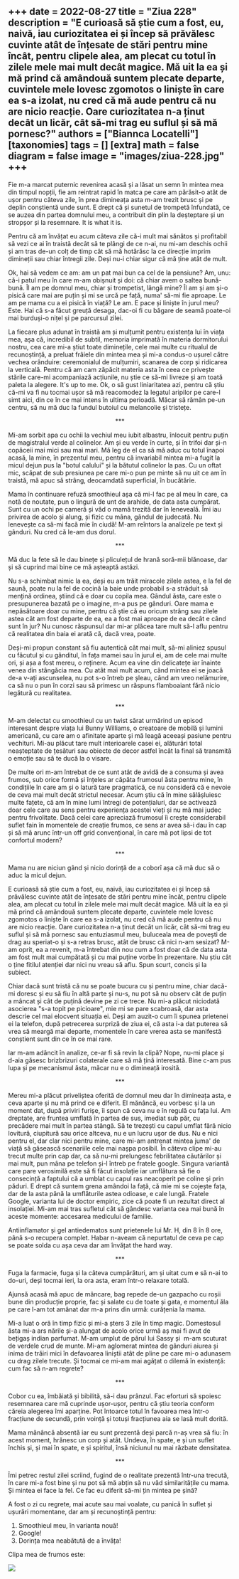 
+++
date = 2022-08-27
title = "Ziua 228"
description = "E curioasă să știe cum a fost, eu, naivă, iau curiozitatea ei și încep să prăvălesc cuvinte atât de înțesate de stări pentru mine încât, pentru clipele alea, am plecat cu totul în zilele mele mai mult decât magice. Mă uit la ea și mă prind că amândouă suntem plecate departe, cuvintele mele lovesc zgomotos o liniște în care ea s-a izolat, nu cred că mă aude pentru că nu are nicio reacție. Oare curiozitatea n-a ținut decât un licăr, cât să-mi trag eu suflul și să mă pornesc?"
authors = ["Biannca Locatelli"]
[taxonomies]
tags = []
[extra]
math = false
diagram = false
image = "images/ziua-228.jpg"
+++
---

Fie m-a marcat puternic revenirea acasă și a lăsat un semn în mintea mea din timpul nopții, fie am reintrat rapid în matca pe care am părăsit-o atât de ușor pentru câteva zile, în prea dimineața asta m-am trezit brusc și pe deplin conștientă unde sunt. E drept că și sunetul de trompetă înfundată, ce se auzea din partea domnului meu, a contribuit din plin la deșteptare și un stropșor și la resemnare. It is what it is.

Pentru că am învățat eu acum câteva zile că-i mult mai sănătos și profitabil să vezi ce ai în traistă decât să te plângi de ce n-ai, nu mi-am deschis ochii și am tras de-un colț de timp cât să mă hotărăsc la ce direcție imprim dimineții sau chiar întregii zile. Deși nu-i chiar sigur că mă ține atât de mult.

Ok, hai să vedem ce am: am un pat mai bun ca cel de la pensiune? Am, unu: că-i patul meu în care m-am obișnuit și doi: că chiar avem o saltea bună-bună. Îl am pe domnul meu, chiar și trompetist, lângă mine? Îl am și am și-o pisică care mai are puțin și mi se urcă pe față, numa' să-mi fie aproape. Le am pe mama cu a ei pisică în viață? Le am. E pace și liniște în jurul meu? Este. Hai că s-a făcut greuță desaga, dac-oi fi cu băgare de seamă poate-oi mai burduși-o nițel și pe parcursul zilei.

La fiecare plus adunat în traistă am și mulțumit pentru existența lui în viața mea, așa că, incredibil de subtil, memoria imprimată în materia dormitorului nostru, cea care mi-a știut toate diminețile, cele mai multe cu ritualul de recunoștință, a preluat frâiele din mintea mea și mi-a condus-o ușurel către vechea orânduire: ceremonialul de mulțumiri, scanarea de corp și ridicarea la verticală. Pentru că am cam zăpăcit materia asta în ceea ce privește stările care-mi acompaniază acțiunile, nu știe ce să-mi livreze și am toată paleta la alegere. It's up to me. Ok, o să gust liniaritatea azi, pentru că știu că-mi va fi nu tocmai ușor să mă reacomodez la legatul aripilor pe care-l simt aici, din ce în ce mai intens în ultima perioadă. Măcar să rămân pe-un centru, să nu mă duc la fundul butoiul cu melancolie și tristețe.

<p style="text-align: center;">***</p>

Mi-am sorbit apa cu ochii la vechiul meu iubit albastru, înlocuit pentru puțin de magistralul verde al colinelor. Am și eu verde în curte, și în trifoi dar și-n copăceii mai mici sau mai mari. Mă leg de el ca să mă aduc cu totul înapoi acasă, la mine, în prezentul meu, pentru că invariabil mintea mi-a fugit la micul dejun pus la "botul calului" și la bătutul colinelor la pas. Cu un oftat mic, scăpat de sub presiunea pe care mi-o pun pe minte să nu uit ce am în traistă, mă apuc să strâng, deocamdată superficial, în bucătărie.

Mama în continuare refuză smoothieul așa că mi-l fac pe al meu în care, ca notă de noutate, pun o lingură de unt de arahide, de data asta cumpărat. Sunt cu un ochi pe cameră și văd o mamă trezită dar în leneveală. Îmi iau privirea de acolo și alung, și fizic cu mâna, gândul de judecată. Nu lenevește ca să-mi facă mie în ciudă! M-am reîntors la analizele pe text și gânduri. Nu cred că le-am dus dorul.

<p style="text-align: center;">***</p>

Mă duc la fete să le dau binețe și pliculețul de hrană soră-mii blănoase, dar și să cuprind mai bine ce mă așteaptă astăzi.

Nu s-a schimbat nimic la ea, deși eu am trăit miracole zilele astea, e la fel de saună, poate nu la fel de cocină la baie unde probabil s-a străduit să mențină ordinea, știind că e doar cu copila mea. Gândul ăsta, care este o presupunerea bazată pe o imagine, m-a pus pe gânduri. Oare mama e nepăsătoare doar cu mine, pentru că știe că eu oricum strâng sau zilele astea cât am fost departe de ea, ea a fost mai aproape de ea decât e când sunt în jur? Nu cunosc răspunsul dar mi-ar plăcea tare mult să-l aflu pentru că realitatea din baia ei arată că, dacă vrea, poate.

Deși-mi propun constant să fiu autentică cât mai mult, să-mi aliniez spusul cu făcutul și cu gânditul, în fața mamei sau în jurul ei, am de cele mai multe ori, și așa a fost mereu, o reținere. Acum ea vine din delicatețe iar înainte venea din stângăcia mea. Cu atât mai mult acum, când mintea ei se joacă de-a v-ați ascunselea, nu pot s-o întreb pe șleau, când am vreo nelămurire, ca să nu o pun în corzi sau să primesc un răspuns flamboaiant fără nicio legătură cu realitatea.

<p style="text-align: center;">***</p>

M-am delectat cu smoothieul cu un twist sărat urmărind un episod interesant despre viața lui Bunny Williams, o creatoare de mobilă și lumini americană, cu care am o afinitate aparte și mă leagă aceeași pasiune pentru vechituri. Mi-au plăcut tare mult interioarele casei ei, alăturări total neașteptate de țesături sau obiecte de decor astfel încât la final să transmită o emoție sau să te ducă la o visare.

De multe ori m-am întrebat de ce sunt atât de avidă de a consuma și avea frumos, sub orice formă și înțeles ar căpăta frumosul ăsta pentru mine, în condițiile în care am și o latură tare pragmatică, ce nu consideră că e nevoie de ceva mai mult decât strictul necesar. Acum știu că în mine sălășluiesc multe fațete, că am în mine lumi întregi de potențialuri, dar se activează doar cele care au sens pentru experiența acestei vieți și nu mă mai judec pentru frivolitate. Dacă celei care apreciază frumosul îi crește considerabil suflet fain în momentele de creație frumos, ce sens ar avea să-i dau în cap și să mă arunc într-un off grid convențional, în care mă pot lipsi de tot confortul modern?

<p style="text-align: center;">***</p>

Mama nu are niciun gând și nicio dorință de a coborî așa că mă duc să o aduc la micul dejun.

E curioasă să știe cum a fost, eu, naivă, iau curiozitatea ei și încep să prăvălesc cuvinte atât de înțesate de stări pentru mine încât, pentru clipele alea, am plecat cu totul în zilele mele mai mult decât magice. Mă uit la ea și mă prind că amândouă suntem plecate departe, cuvintele mele lovesc zgomotos o liniște în care ea s-a izolat, nu cred că mă aude pentru că nu are nicio reacție. Oare curiozitatea n-a ținut decât un licăr, cât să-mi trag eu suflul și să mă pornesc sau entuziasmul meu, buluceala mea de povești de drag au speriat-o și s-a retras brusc, atât de brusc că nici n-am sesizat? M-am oprit, ea a revenit, m-a întrebat din nou cum a fost doar că de data asta am fost mult mai cumpătată și cu mai puține vorbe în prezentare. Nu știu cât o ține fitilul atenției dar nici nu vreau să aflu. Spun scurt, concis și la subiect.

Chiar dacă sunt tristă că nu se poate bucura cu și pentru mine, chiar dacă-mi doresc și eu să fiu în altă parte și nu-s, nu pot să nu observ cât de puțin a mâncat și cât de puțină devine pe zi ce trece. Nu mi-a plăcut niciodată asocierea "s-a topit pe picioare", mie mi se pare scabroasă, dar asta descrie cel mai elocvent situația ei. Deși am auzit-o cum îi spunea prietenei ei la telefon, după petrecerea surpriză de ziua ei, că asta i-a dat puterea să vrea să meargă mai departe, momentele în care vrerea asta se manifestă conștient sunt din ce în ce mai rare.

Iar m-am adâncit în analize, ce-ar fi să revin la clipă? Nope, nu-mi place și d-aia găsesc brizbrizuri colaterale care să mă țină interesată. Bine c-am pus lupa și pe mecanismul ăsta, măcar nu e o dimineață irosită.

<p style="text-align: center;">***</p>

Mereu mi-a plăcut priveliștea oferită de domnul meu dar în dimineața asta, e ceva aparte și nu mă prind ce e diferit. El mănâncă, eu vorbesc și la un moment dat, după priviri furișe, îi spun că ceva nu e în regulă cu fața lui. Am dreptate, are fruntea umflată în partea de sus, imediat sub păr, cu precădere mai mult în partea stângă. Să te trezești cu capul umflat fără nicio lovitură, ciupitură sau orice altceva, nu e un lucru ușor de dus. Nu e nici pentru el, dar clar nici pentru mine, care mi-am antrenat mintea juma' de viață să găsească scenariile cele mai nașpa posibil. În câteva clipe mi-au trecut multe prin cap dar, ca să nu-mi prelungesc febrilitatea căutărilor și mai mult, pun mâna pe telefon și-l întreb pe fratele google. Singura variantă care pare verosimilă este să fi făcut insolație iar umflătura să fie o consecință a faptului că a umblat cu capul ras neacoperit pe coline și prin păduri. E drept că suntem grena amândoi la față, că mie mi se cojește fața, dar de la asta până la umflăturile astea odioase, e cale lungă. Fratele Google, varianta lui de doctor empiric, zice că poate fi un rezultat direct al insolației. Mi-am mai tras sufletul cât să gândesc varianta cea mai bună în aceste momente: accesarea medicului de familie.

Antiinflamator și gel antiedematos sunt prietenele lui Mr. H, din 8 în 8 ore, până s-o recupera complet. Habar n-aveam că nepurtatul de ceva pe cap se poate solda cu așa ceva dar am învățat the hard way.

<p style="text-align: center;">***</p>

Fuga la farmacie, fuga și la câteva cumpărături, am și uitat cum e să n-ai to do-uri, deși tocmai ieri, la ora asta, eram într-o relaxare totală.

Ajunsă acasă mă apuc de mâncare, bag repede de-un gazpacho cu roșii bune din producție proprie, fac și salate cu de toate și gata, e momentul ăla pe care l-am tot amânat dar m-a prins din urmă: curățenia la mama.

Mi-a luat o oră în timp fizic și mi-a șters 3 zile în timp magic. Domestosul ăsta mi-a ars nările și-a alungat de acolo orice urmă aș mai fi avut de bețigaș indian parfumat. M-am umplut de părul lui Sassy și  m-am scuturat de verdele crud de munte. Mi-am aglomerat mintea de gânduri aiurea și inima de trăiri mici în defavoarea liniștii atât de pline pe care mi-o adunasem cu drag zilele trecute. Și tocmai ce mi-am mai agățat o dilemă în existență: cum fac să n-am regrete?

<p style="text-align: center;">***</p>

Cobor cu ea, îmbăiată și bibilită, să-i dau prânzul. Fac eforturi să spoiesc resemnarea care mă cuprinde ușor-ușor, pentru că știu teoria conform căreia alegerea îmi aparține. Pot întoarce totul în favoarea mea într-o fracțiune de secundă, prin voință și totuși fracțiunea aia se lasă mult dorită.

Mama mănâncă absentă iar eu sunt prezentă deși parcă n-aș vrea să fiu: în acest moment, hrănesc un corp și atât. Undeva, în spate, e și un suflet închis și, și mai în spate, e și spiritul, însă niciunul nu mai răzbate densitatea.

<p style="text-align: center;">***</p>

Îmi petrec restul zilei scriind, fugind de o realitate prezentă într-una trecută, în care mi-a fost bine și nu pot să mă abțin să nu văd similaritățile cu mama. Și mintea ei face la fel. Ce fac eu diferit să-mi țin mintea pe șină?

A fost o zi cu regrete, mai acute sau mai voalate, cu panică în suflet și ușurări momentane, dar am și recunoștință pentru:
1. Smoothieul meu, în varianta nouă!
2. Google!
3. Dorința mea neabătută de a învăța!

Clipa mea de frumos este:

<div class="flex justify-center">
  <img src="images/gold.jpeg" />
</div>
